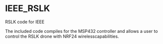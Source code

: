 # IEEE_RSLK
RSLK code for IEEE

The included code compiles for the MSP432 controller and allows a user to control the RSLK drone with NRF24 wirelesscapabilities.
